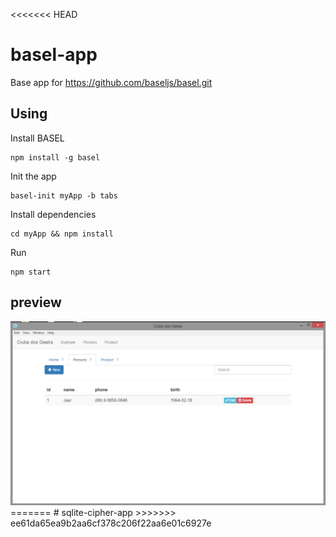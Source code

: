<<<<<<< HEAD
# basel-app
Base app for https://github.com/baseljs/basel.git

## Using
Install BASEL
```shell
npm install -g basel
```
Init the app
```shel
basel-init myApp -b tabs
```

Install dependencies
```shell
cd myApp && npm install
```

Run
```shell
npm start
```

## preview
<img src="https://raw.githubusercontent.com/baseljs/baseljs.github.io/master/dist/img/tabs.png">
=======
# sqlite-cipher-app
>>>>>>> ee61da65ea9b2aa6cf378c206f22aa6e01c6927e
